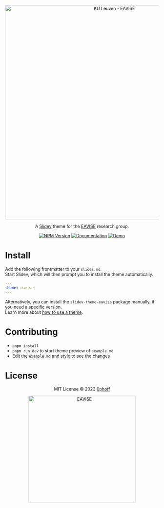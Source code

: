 <br/>
<p align="center">
<img alt="KU Leuven - EAVISE" src="https://gitlab.com/EAVISE/branding/logo/-/raw/master/color/kul_eavise_500.png" width="700" />
</p>

<p align="center">
A <a href="https://sli.dev">Slidev</a> theme for the <a href="https://www.eavise.be">EAVISE</a> research group.
</p>

<p align="center">
<a href="https://www.npmjs.com/package/slidev-theme-eavise"><img alt="NPM Version" src="https://img.shields.io/npm/v/slidev-theme-eavise?color=1FABD5&label="></a>
<a href="https://github.com/0phoff/slidev-theme-eavise/wiki"><img alt="Documentation" src="https://img.shields.io/badge/-documentation-1D8DB0"></a>
<a href="https://0phoff.github.io/slidev-theme-eavise"><img alt="Demo" src="https://img.shields.io/badge/-demo-116E8A"></a>
</p>

# Install

Add the following frontmatter to your `slides.md`.  
Start Slidev, which will then prompt you to install the theme automatically.

```yaml
---
theme: eavise
---
```

Alternatively, you can install the `slidev-theme-eavise` package manually, if you need a specific version.  
Learn more about [how to use a theme](https://sli.dev/themes/use).

# Contributing

- `pnpm install`
- `pnpm run dev` to start theme preview of `example.md`
- Edit the `example.md` and style to see the changes

# License

<p align="center">
MIT License © 2023 <a href="https://github.com/0phoff">0phoff</a>
</p>

<p align="center">
<img alt="EAVISE" src="https://gitlab.com/EAVISE/branding/logo/-/raw/master/color/logo_eavise_tag_400.png" width="350" />
</p>

